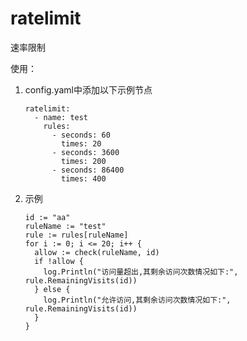 # ratelimit

速率限制

使用：

1. config.yaml中添加以下示例节点

   ```
   ratelimit:
     - name: test
       rules:
         - seconds: 60
           times: 20
         - seconds: 3600
           times: 200
         - seconds: 86400
           times: 400
   ```

2. 示例

   ```
   id := "aa"
   ruleName := "test"
   rule := rules[ruleName]
   for i := 0; i <= 20; i++ {
     allow := check(ruleName, id)
     if !allow {
       log.Println("访问量超出,其剩余访问次数情况如下:", rule.RemainingVisits(id))
     } else {
       log.Println("允许访问,其剩余访问次数情况如下:", rule.RemainingVisits(id))
     }
   }
   ```

   